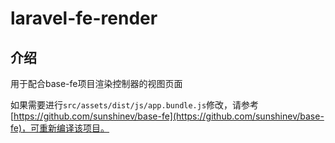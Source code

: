 # laravel-fe-render


## 介绍

用于配合base-fe项目渲染控制器的视图页面

如果需要进行`src/assets/dist/js/app.bundle.js`修改，请参考[https://github.com/sunshinev/base-fe](https://github.com/sunshinev/base-fe)，可重新编译该项目。